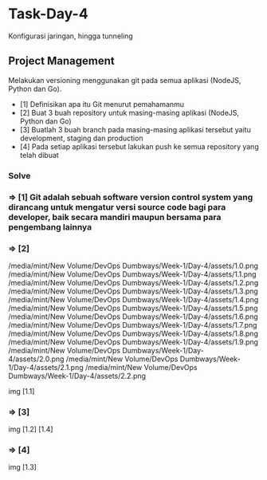 # Task-Day-4
Konfigurasi jaringan, hingga tunneling

## Project Management

Melakukan versioning menggunakan git pada semua aplikasi (NodeJS, Python dan Go).

- [1] Definisikan apa itu Git menurut pemahamanmu
- [2] Buat 3 buah repository untuk masing-masing aplikasi (NodeJS, Python dan Go)
- [3] Buatlah 3 buah branch pada masing-masing aplikasi tersebut yaitu development, staging dan production
- [4] Pada setiap aplikasi tersebut lakukan push ke semua repository yang telah dibuat

###  Solve ###


### => [1] Git adalah sebuah software version control system yang dirancang untuk mengatur versi source code bagi para developer, baik secara mandiri maupun bersama para pengembang lainnya

### => [2] 

/media/mint/New Volume/DevOps Dumbways/Week-1/Day-4/assets/1.0.png
/media/mint/New Volume/DevOps Dumbways/Week-1/Day-4/assets/1.1.png
/media/mint/New Volume/DevOps Dumbways/Week-1/Day-4/assets/1.2.png
/media/mint/New Volume/DevOps Dumbways/Week-1/Day-4/assets/1.3.png
/media/mint/New Volume/DevOps Dumbways/Week-1/Day-4/assets/1.4.png
/media/mint/New Volume/DevOps Dumbways/Week-1/Day-4/assets/1.5.png
/media/mint/New Volume/DevOps Dumbways/Week-1/Day-4/assets/1.6.png
/media/mint/New Volume/DevOps Dumbways/Week-1/Day-4/assets/1.7.png
/media/mint/New Volume/DevOps Dumbways/Week-1/Day-4/assets/1.8.png
/media/mint/New Volume/DevOps Dumbways/Week-1/Day-4/assets/1.9.png
/media/mint/New Volume/DevOps Dumbways/Week-1/Day-4/assets/2.0.png
/media/mint/New Volume/DevOps Dumbways/Week-1/Day-4/assets/2.1.png
/media/mint/New Volume/DevOps Dumbways/Week-1/Day-4/assets/2.2.png

img [1.1]

### => [3]

img [1.2] [1.4]


### => [4]

img [1.3]
